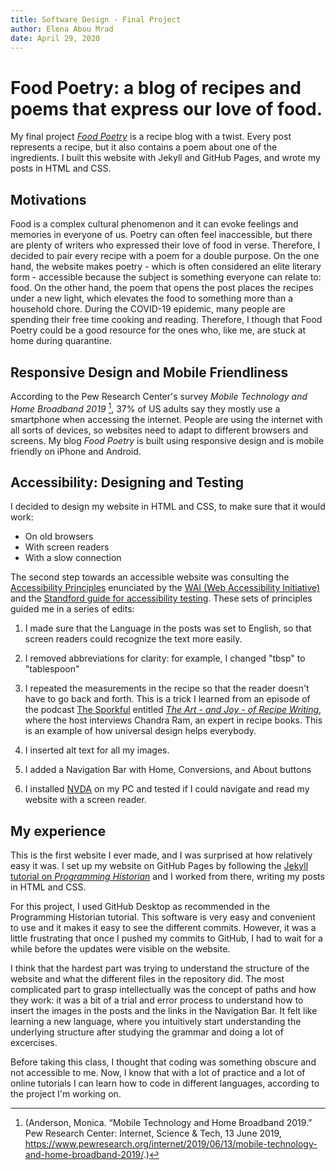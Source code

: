 ```yaml
---
title: Software Design - Final Project
author: Elena Abou Mrad
date: April 29, 2020
---
```


# Food Poetry: a blog of recipes and poems that express our love of food.

My final project [*Food Poetry*](https://eaboumrad.github.io/foodpoetry/) is a recipe blog with a twist. Every post represents a recipe, but it also contains a poem about one of the ingredients. I built this website with Jekyll and GitHub Pages, and wrote my posts in HTML and CSS.

## Motivations
Food is a complex cultural phenomenon and it can evoke feelings and memories in everyone of us. Poetry can often feel inaccessible, but there are plenty of writers who expressed their love of food in verse. Therefore, I decided to pair every recipe with a poem for a double purpose. On the one hand, the website makes poetry - which is often considered an elite literary form - accessible because the subject is something everyone can relate to: food. On the other hand, the poem that opens the post places the recipes under a new light, which elevates the food to something more than a household chore.
During the COVID-19 epidemic, many people are spending their free time cooking and reading. Therefore, I though that Food Poetry could be a good resource for the ones who, like me, are stuck at home during quarantine.

## Responsive Design and Mobile Friendliness

According to the Pew Research Center's survey *Mobile Technology and Home Broadband 2019* [^1], 37% of US adults say they mostly use a smartphone when accessing the internet. People are using the internet with all sorts of devices, so websites need to adapt to different browsers and screens.
My blog *Food Poetry* is built using responsive design and is mobile friendly on iPhone and Android.

## Accessibility: Designing and Testing

I decided to design my website in HTML and CSS, to make sure that it would work:

* On old browsers
* With screen readers
* With a slow connection

The second step towards an accessible website was consulting the [Accessibility Principles](https://www.w3.org/WAI/fundamentals/accessibility-principles/) enunciated by the [WAI (Web Accessibility Initiative)](https://www.w3.org/WAI/) and the [Standford guide for accessibility testing](https://soap.stanford.edu/tips/screen-reader-testing). These sets of principles guided me in a series of edits:

1. I made sure that the Language in the posts was set to English, so that screen readers could recognize the text more easily.

2. I removed abbreviations for clarity: for example, I changed "tbsp" to "tablespoon"

3. I repeated the measurements in the recipe so that the reader doesn't have to go back and forth. This is a trick I learned from an episode of the podcast [The Sporkful](http://www.sporkful.com/) entitled [*The Art - and Joy - of Recipe Writing*](http://www.sporkful.com/the-art-and-joy-of-recipe-writing/), where the host interviews Chandra Ram, an expert in recipe books. This is an example of how universal design helps everybody.

4. I inserted alt text for all my images.

5. I added a Navigation Bar with Home, Conversions, and About buttons

6. I installed [NVDA](https://webaim.org/articles/nvda/) on my PC and tested if I could navigate and read my website with a screen reader.

## My experience

This is the first website I ever made, and I was surprised at how relatively easy it was. I set up my website on GitHub Pages by following the [Jekyll tutorial on *Programming Historian*](https://programminghistorian.org/en/lessons/building-static-sites-with-jekyll-github-pages) and I worked from there, writing my posts in HTML and CSS. 

 For this project, I used GitHub Desktop as recommended in the Programming Historian tutorial. This software is very easy and convenient to use and it makes it easy to see the different commits. However, it was a little frustrating that once I pushed my commits to GitHub, I had to wait for a while before the updates were visible on the website.

 I think that the hardest part was trying to understand the structure of the website and what the different files in the repository did. The most complicated part to grasp intellectually was the concept of paths and how they work: it was a bit of a trial and error process to understand how to insert the images in the posts and the links in the Navigation Bar. It felt like learning a new language, where you intuitively start understanding the underlying structure after studying the grammar and doing a lot of excercises.

Before taking this class, I thought that coding was something obscure and not accessible to me. Now, I know that with a lot of practice and a lot of online tutorials I can learn how to code in different languages, according to the project I'm working on.

[^1]: (Anderson, Monica. “Mobile Technology and Home Broadband 2019.” Pew Research Center: Internet, Science & Tech, 13 June 2019, https://www.pewresearch.org/internet/2019/06/13/mobile-technology-and-home-broadband-2019/.)
